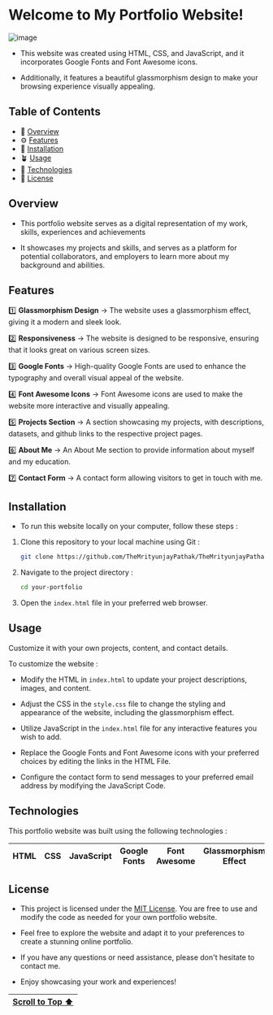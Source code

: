 # Welcome to My Portfolio Website!
![image](https://github.com/TheMrityunjayPathak/TheMrityunjayPathak.github.io/assets/123563634/f30d36f0-ca0f-498c-96e8-c3512fdbd28d)

- This website was created using HTML, CSS, and JavaScript, and it incorporates Google Fonts and Font Awesome icons.

- Additionally, it features a beautiful glassmorphism design to make your browsing experience visually appealing.

## Table of Contents
- 🎴 [Overview](#overview)
- ⚙️ [Features](#features)
- 📲 [Installation](#installation)
- 🪴 [Usage](#usage)
- 📡 [Technologies](#technologies)
- 🧾 [License](#license)

## Overview

- This portfolio website serves as a digital representation of my work, skills, experiences and achievements

- It showcases my projects and skills, and serves as a platform for potential collaborators, and employers to learn more about my background and abilities.

## Features

1️⃣ **Glassmorphism Design** → The website uses a glassmorphism effect, giving it a modern and sleek look.

2️⃣ **Responsiveness** → The website is designed to be responsive, ensuring that it looks great on various screen sizes.

3️⃣ **Google Fonts** → High-quality Google Fonts are used to enhance the typography and overall visual appeal of the website.

4️⃣ **Font Awesome Icons** → Font Awesome icons are used to make the website more interactive and visually appealing.

5️⃣ **Projects Section** → A section showcasing my projects, with descriptions, datasets, and github links to the respective project pages.

6️⃣ **About Me** → An About Me section to provide information about myself and my education.

7️⃣ **Contact Form** → A contact form allowing visitors to get in touch with me.

## Installation

- To run this website locally on your computer, follow these steps :

1. Clone this repository to your local machine using Git : 

   ```bash
   git clone https://github.com/TheMrityunjayPathak/TheMrityunjayPathak.github.io.git
   ```

2. Navigate to the project directory :

   ```bash
   cd your-portfolio
   ```

3. Open the `index.html` file in your preferred web browser. 

## Usage

Customize it with your own projects, content, and contact details.

To customize the website :

- Modify the HTML in `index.html` to update your project descriptions, images, and content.
  
- Adjust the CSS in the `style.css` file to change the styling and appearance of the website, including the glassmorphism effect.
  
- Utilize JavaScript in the `index.html` file for any interactive features you wish to add.
  
- Replace the Google Fonts and Font Awesome icons with your preferred choices by editing the links in the HTML File.
  
- Configure the contact form to send messages to your preferred email address by modifying the JavaScript Code.

## Technologies

This portfolio website was built using the following technologies :

| HTML | CSS | JavaScript | Google Fonts | Font Awesome | Glassmorphism Effect |
| :---: | :---: | :---: | :---: | :---: | :---: |

## License

- This project is licensed under the [MIT License](LICENSE). You are free to use and modify the code as needed for your own portfolio website.
  
- Feel free to explore the website and adapt it to your preferences to create a stunning online portfolio.
  
- If you have any questions or need assistance, please don't hesitate to contact me.

- Enjoy showcasing your work and experiences!

| [Scroll to Top ⬆️](#welcome-to-my-portfolio-website) |
|:---:|

